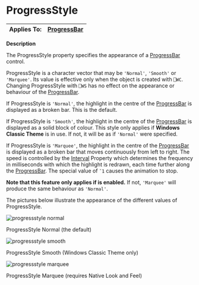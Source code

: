 




<h1 class="heading"><span class="name">ProgressStyle</span></h1>

| Applies To: | [ProgressBar](./progressbar.md) |
| --- | ---  |


**Description**


The ProgressStyle property specifies the appearance of a [ProgressBar](./progressbar.md) control.


ProgressStyle is a character vector that may be `'Normal'`, `'Smooth'` or `'Marquee'`. Its value is effective only when the object is created with `⎕WC`. Changing ProgressStyle with `⎕WS` has no effect on the appearance or behaviour of the [ProgressBar](./progressbar.md).



If ProgressStyle is `'Normal'`, the highlight in the centre of the [ProgressBar](./progressbar.md) is displayed as a broken bar. This is the default.


If ProgressStyle is `'Smooth'`, the highlight in the centre of the [ProgressBar](./progressbar.md) is displayed as a solid block of colour. This style only applies if **Windows Classic Theme** is in use. If not, it will be as if  `'Normal'` were specified.


If ProgressStyle is `'Marquee'`,  the highlight in the centre of the [ProgressBar](./progressbar.md) is displayed as a broken bar that moves continuously from left to right. The speed is controlled by the [Interval](interval.md) Property which determines the frequency in milliseconds with which the highlight is redrawn, each time further along the [ProgressBar](./progressbar.md). The special value of `¯1` causes the animation to stop.


**Note that this feature only applies if is enabled.**
 If not,  `'Marquee'` will produce the same behaviour as `'Normal'`.


The pictures below illustrate the appearance of the different values of ProgressStyle.



![progressstyle normal](../img/progressstyle-normal.png)


ProgressStyle Normal (the default)




![progressstyle smooth](../img/progressstyle-smooth.png)


ProgressStyle Smooth (Windows Classic Theme only)




![progressstyle marquee](../img/progressstyle-marquee.png)



ProgressStyle Marquee (requires Native Look and Feel)


